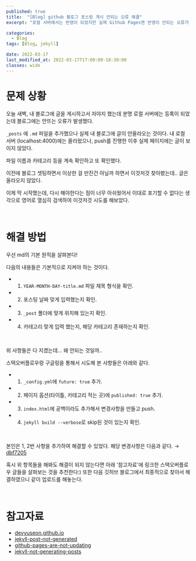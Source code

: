 ```yaml
---
published: true
title:  "[Blog] github 블로그 포스팅 게시 안되는 오류 해결"
excerpt: "로컬 서버에서는 반영이 되었지만 실제 Github Pages엔 반영이 안되는 오류가 발생....그럼에도 불구하고 해결"

categories:
  - Blog
tags: [Blog, jekyll]

date: 2022-03-17
last_modified_at: 2022-03-17T17:00:00-18:30:00
classes: wide
---
```


# 문제 상황 

오늘 새벽, 내 블로그에 글을 게시하고서 자야지 했는데 분명 로컬 서버에는 등록이 되었는데 블로그에는 안뜨는 오류가 발생했다.

`_posts` 에 `.md` 파일을 추가했으나 실제 내 블로그에 글이 안올라오는 것이다. 내 로컬 서버 (localhost:4000)에는 올라왔으나, push를 진행한 이후 실제 페이지에는 글이 보이지 않았다.

파일 이름과 카테고리 등을 계속 확인하고 또 확인했다.

이전에 블로그 셋팅하면서 이상한 걸 만진건 아닐까 하면서 이것저것 찾아봤는데.. 글은 올라오지 않았다.

이제 막 시작했는데, 다시 해야한다는 점이 너무 아쉬웠어서 이대로 포기할 수 없다는 생각으로 영어로 열심히 검색하여 이것저것 시도를 해보았다.

<br>

# 해결 방법

우선 md의 기본 원칙을 살펴본다!

다음의 내용들은 기본적으로 지켜야 하는 것이다.

- 1. `YEAR-MONTH-DAY-title.md` 파일 제목 형식을 확인.
- 2. 포스팅 날짜 맞게 입력했는지 확인.
- 3. `_post` 폴더에 맞게 위치해 있는지 확인.
- 4. 카테고리 맞게 입력 했는지, 해당 카테고리 존재하는지 확인.

<br>

위 사항들은 다 지켰는데... 왜 안되는 것일까..

스택오버플로우랑 구글링을 통해서 시도해 본 사항들은 아래와 같다.

- 1. `_config.yml`에 `future: true` 추가.
- 2. 페이지 옵션(타이틀, 카테고리 적는 곳)에 `published: true` 추가.
- 3. `index.html`에 공백이라도 추가해서 변경사항을 만들고 push.
- 4. `jekyll build --verbose`로 skip된 것이 있는지 확인.

<br>

본인은 1, 2번 사항을 추가하여 해결할 수 있었다. 해당 변경사항은 다음과 같다. → [dbf7205](https://github.com/sehooni/sehooni.github.io/commit/29cf4e1c62a51ef759becb842188f90970c5dc38)

혹시 위 항목들을 해봐도 해결이 되지 않는다면 아래 '참고자료'에 링크한 스택오버플로우 글들을 살펴보는 것을 추천한다:)
또한 다음 깃허브 블로그에서 최종적으로 찾아서 해결하였으니 같이 업로드를 해놓는다.

<br>

# 참고자료

- [devyuseon.github.io](https://devyuseon.github.io/github%20blog/githubblog-post-not-shown/)
- [jekyll-post-not-generated](https://stackoverflow.com/questions/30625044/jekyll-post-not-generated)
- [github-pages-are-not-updating](https://stackoverflow.com/questions/20422279/github-pages-are-not-updating)
- [jekyll-not-generating-posts](https://stackoverflow.com/questions/16990138/jekyll-not-generating-posts)